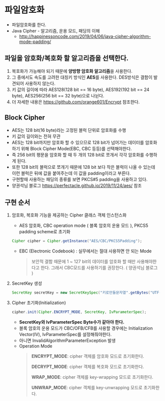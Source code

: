 # 파일암호화
- 파일암호화를 한다.
- Java Cipher - 알고리즘, 운용 모드, 패딩의 이해 
    - http://happinessoncode.com/2019/04/06/java-cipher-algorithm-mode-padding/

## 파일을 암호화/복호화 할 알고리즘을 선택한다. ##
1. 복호화가 가능해야 되기 때문에 **양방향 암호화 알고리즘**을 사용한다.
2. 그 중에서도 속도를 고려한 대칭키 방식인 **AES**를 사용한다. DES방식은 결함이 발견되어 사용하지 않는다.
3. 키 값의 길이에 따라 AES128(128 bit == 16 byte), AES192(192 bit == 24 byte), AES256(256 bit == 32 byte)으로 나뉜다.
4. 더 자세한 내용은 https://github.com/orange601/Encrypt 참조한다.

## Block Cipher ##
- AES는 128 bit(16 byte)라는 고정된 블럭 단위로 암호화를 수행
- 키 값의 길이와는 전혀 무관
- AES는 128 bit까지만 암호화 할 수 있으므로 128 bit가 넘어가는 데이터를 암호화하기 위해 Block Cipher Mode(EBC, CBC 등등)를 선택해야한다.
- 즉 256 bit의 평문을 암호화 할 때 두 개의 128 bit로 쪼개서 각각 암호화를 수행하게 된다.
- 또한 128 bit의 블럭으로 쪼개기 때문에 128 bit 보다 작은 블럭이 나올 수 있는데 이런 블럭은 뒤에 값을 붙여주는데 이 값을 padding이라고 부른다.
- 구현할때 사용하는 패딩의 종류를 보면 PKCS#5 padding을 사용하고 있다.
- 양권석님 블로그 https://perfectacle.github.io/2019/11/24/aes/ 참조

## 구현 순서 ##
1. 암호화, 복호화 기능을 제공하는 Cipher 클래스 객체 인스턴스화
    - AES 암호화, CBC operation mode ( 블록 암호의 운용 모드 ), PKCS5 padding scheme로 초기화
    ````java
    Cipher cipher = Cipher.getInstance("AES/CBC/PKCS5Padding");
    ````
    - EBC (Electronic Codebook) : 실무에서는 절대 사용하면 안 되는 Mode
        > 보안적 결함 때문에 1 ~ 127 bit의 데이터를 암호화 할 때만 사용해야한다고 한다.
        > 그래서 CBC모드를 사용하기를 권장한다. ( 양권석님 블로그 )

2. SecretKey 생성
    ````java
    SecretKey secretKey = new SecretKeySpec("키로만들문자열".getBytes("UTF-8"), "AES");
    ````
    
3. Cipher 초기화(Initialization)
    ````java
    cipher.init(Cipher.ENCRYPT_MODE, SecretKey, IvParameterSpec);
    ````
    - **SecretKey와 IvParameterSpec Byte수가 같아야 한다.**
    - 블록 암호의 운용 모드가 CBC/OFB/CFB를 사용할 경우에는 Initialization Vector(IV), IvParameterSpec를 설정해줘야한다. 
    - 아니면 InvalidAlgorithmParameterException 발생
    - Operation Mode
        > **ENCRYPT_MODE**: cipher 객체를 암호화 모드로 초기화한다. 
        >
        > **DECRYPT_MODE**: cipher 객체를 복호화 모드로 초기화한다. 
        > 
        > **WRAP_MODE**: cipher 객체를 key-wrapping 모드로 초기화한다. 
        > 
        > **UNWRAP_MODE**: cipher 객체를  key-unwrapping 모드로 초기화한다.


